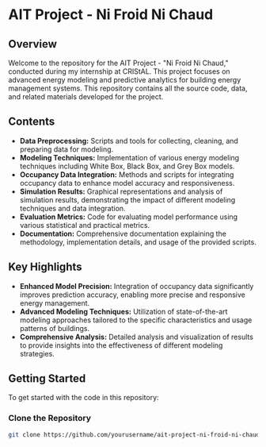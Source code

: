 # AIT Project - Ni Froid Ni Chaud

## Overview

Welcome to the repository for the AIT Project - "Ni Froid Ni Chaud," conducted during my internship at CRIStAL. This project focuses on advanced energy modeling and predictive analytics for building energy management systems. This repository contains all the source code, data, and related materials developed for the project.

## Contents

- **Data Preprocessing:** Scripts and tools for collecting, cleaning, and preparing data for modeling.
- **Modeling Techniques:** Implementation of various energy modeling techniques including White Box, Black Box, and Grey Box models.
- **Occupancy Data Integration:** Methods and scripts for integrating occupancy data to enhance model accuracy and responsiveness.
- **Simulation Results:** Graphical representations and analysis of simulation results, demonstrating the impact of different modeling techniques and data integration.
- **Evaluation Metrics:** Code for evaluating model performance using various statistical and practical metrics.
- **Documentation:** Comprehensive documentation explaining the methodology, implementation details, and usage of the provided scripts.

## Key Highlights

- **Enhanced Model Precision:** Integration of occupancy data significantly improves prediction accuracy, enabling more precise and responsive energy management.
- **Advanced Modeling Techniques:** Utilization of state-of-the-art modeling approaches tailored to the specific characteristics and usage patterns of buildings.
- **Comprehensive Analysis:** Detailed analysis and visualization of results to provide insights into the effectiveness of different modeling strategies.

## Getting Started

To get started with the code in this repository:

### Clone the Repository
```bash
git clone https://github.com/yourusername/ait-project-ni-froid-ni-chaud.git
